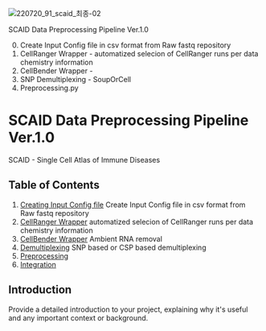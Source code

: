 ![220720_91_scaid_최종-02](https://github.com/user-attachments/assets/460f0e95-6170-4eed-8a0a-5e5550531145)

SCAID Data Preprocessing Pipeline Ver.1.0

0. Create Input Config file in csv format from Raw fastq repository
1. CellRanger Wrapper - automatized selecion of CellRanger runs per data chemistry information 
2. CellBender Wrapper - 
3. SNP Demultiplexing - SoupOrCell
4. Preprocessing.py

# SCAID Data Preprocessing Pipeline Ver.1.0

SCAID - Single Cell Atlas of Immune Diseases

## Table of Contents

1. [Creating Input Config file](#config) Create Input Config file in csv format from Raw fastq repository
2. [CellRanger Wrapper](#cellranger)  automatized selecion of CellRanger runs per data chemistry information 
3. [CellBender Wrapper](#cellbender) Ambient RNA removal
4. [Demultiplexing](#demultiplexing) SNP based or CSP based demultiplexing
5. [Preprocessing](#preprocessing)
6. [Integration](#integration)

## Introduction

Provide a detailed introduction to your project, explaining why it's useful and any important context or background.

